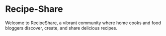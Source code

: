 # Recipe-Share
Welcome to RecipeShare, a vibrant community where home cooks and food bloggers discover, create, and share delicious recipes.
